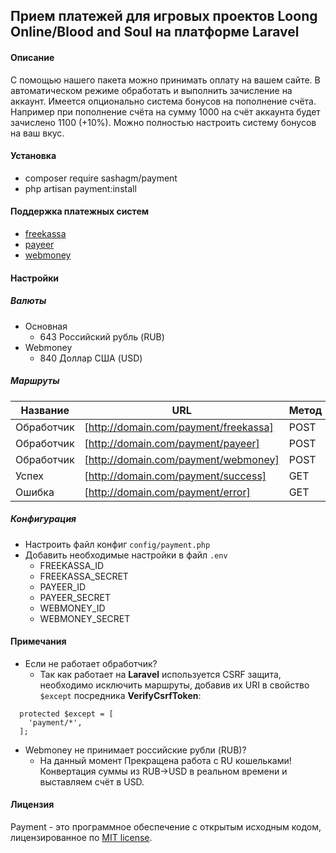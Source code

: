 ## Прием платежей для игровых проектов Loong Online/Blood and Soul на платформе Laravel

#### Описание
С помощью нашего пакета можно принимать оплату на вашем сайте. В автоматическом режиме обработать и выполнить зачисление на аккаунт. Имеется опционально система бонусов на пополнение счёта. Например при
пополнение счёта на сумму 1000 на счёт аккаунта будет зачислено 1100 (+10%). Можно полностью настроить систему бонусов на ваш вкус.

#### Установка

- composer require sashagm/payment
- php artisan payment:install


#### Поддержка платежных систем

- [freekassa](https://merchant.freekassa.ru/)
- [payeer](https://payeer.com/)
- [webmoney](https://merchant.web.money/)

#### Настройки

##### Валюты

- Основная
    - 643 Российский рубль (RUB) 
- Webmoney 
    - 840 Доллар США (USD)

##### Маршруты

| Название      | URL                                    | Метод         |
| ------------- | -------------------------------------- | ------------- |
| Обработчик    | [http://domain.com/payment/freekassa]  | POST          |
| Обработчик    | [http://domain.com/payment/payeer]     | POST          |
| Обработчик    | [http://domain.com/payment/webmoney]   | POST          |
| Успех         | [http://domain.com/payment/success]    | GET           |
| Ошибка        | [http://domain.com/payment/error]      | GET           |


##### Конфигурация

- Настроить файл конфиг `config/payment.php`
- Добавить необходимые настройки в файл `.env`
    * FREEKASSA_ID
    * FREEKASSA_SECRET
    * PAYEER_ID
    * PAYEER_SECRET
    * WEBMONEY_ID
    * WEBMONEY_SECRET


#### Примечания
- Если не работает обработчик?
  - Так как работает на **Laravel** используется CSRF защита, необходимо исключить маршруты, добавив их URI в свойство `$except` посредника **VerifyCsrfToken**: 
```
  protected $except = [
    'payment/*',
  ];

```
- Webmoney не принимает российские рубли (RUB)?
    - На данный момент Прекращена работа с RU кошельками! Конвертация суммы из RUB->USD в реальном времени и выставляем счёт в USD. 

#### Лицензия

Payment - это программное обеспечение с открытым исходным кодом, лицензированное по [MIT license](LICENSE.md ).
